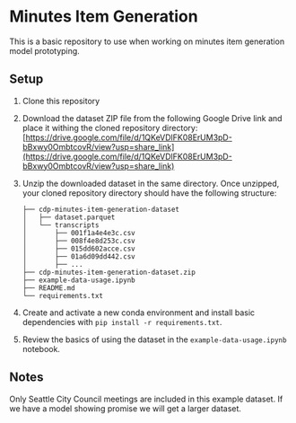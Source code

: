 # Minutes Item Generation

This is a basic repository to use
when working on minutes item generation model prototyping.

## Setup

1.  Clone this repository

2.  Download the dataset ZIP file from the following Google Drive link
    and place it withing the cloned repository directory:
    [https://drive.google.com/file/d/1QKeVDlFK08ErUM3pD-bBxwy0OmbtcovR/view?usp=share_link](https://drive.google.com/file/d/1QKeVDlFK08ErUM3pD-bBxwy0OmbtcovR/view?usp=share_link)

3.  Unzip the downloaded dataset in the same directory.
    Once unzipped, your cloned repository directory should have the following structure:

    ```
    ├── cdp-minutes-item-generation-dataset
    │   ├── dataset.parquet
    │   └── transcripts
    │       ├── 001f1a4e4e3c.csv
    │       ├── 008f4e8d253c.csv
    │       ├── 015dd602acce.csv
    │       ├── 01a6d09dd442.csv
    │       ├── ...
    ├── cdp-minutes-item-generation-dataset.zip
    ├── example-data-usage.ipynb
    ├── README.md
    └── requirements.txt
    ```

3.  Create and activate a new conda environment and install
    basic dependencies with `pip install -r requirements.txt`.

4.  Review the basics of using the dataset in the `example-data-usage.ipynb` notebook.

## Notes

Only Seattle City Council meetings are included in this example dataset.
If we have a model showing promise we will get a larger dataset.